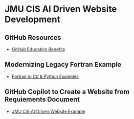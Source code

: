 # JMU CIS AI Driven Website Development

## GitHub Resources
* [GitHub Education Benefits](https://github.com/education)

## Modernizing Legacy Fortran Example
* [Fortran to C# & Python Examples](https://github.com/SteveWinward/Fortran-JMU-Project)

## GitHub Copilot to Create a Website from Requiements Document
* [JMU CIS AI Driven Website Example](https://github.com/SteveWinward/JMU-CIS-AI-Website)
